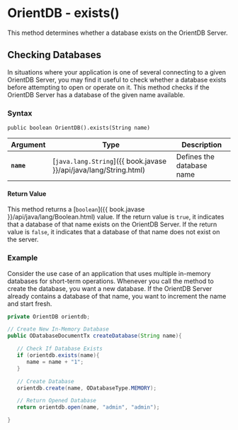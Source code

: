 
# OrientDB - exists()

This method determines whether a database exists on the OrientDB Server.

## Checking Databases

In situations where your application is one of several connecting to a given OrientDB Server, you may find it useful to check whether a database exists before attempting to open or operate on it.  This method checks if the OrientDB Server has a database of the given name available. 

### Syntax

```
public boolean OrientDB().exists(String name)
```

| Argument | Type | Description
|---|---|---|
| **`name`** | [`java.lang.String`]({{ book.javase }}/api/java/lang/String.html) | Defines the database name |


#### Return Value

This method returns a [`boolean`]({{ book.javase }}/api/java/lang/Boolean.html) value.  If the return value is `true`, it indicates that a database of that name exists on the OrientDB Server.  If the return value is `false`, it indicates that a database of that name does not exist on the server.

### Example

Consider the use case of an application that uses multiple in-memory databases for short-term operations.  Whenever you call the method to create the database, you want a new database.  If the OrientDB Server already contains a database of that name, you want to increment the name and start fresh.

```java
private OrientDB orientdb;

// Create New In-Memory Database
public ODatabaseDocumentTx createDatabase(String name){

   // Check If Database Exists
   if (orientdb.exists(name){
      name = name + "1";
   }

   // Create Database
   orientdb.create(name, ODatabaseType.MEMORY);

   // Return Opened Database
   return orientdb.open(name, "admin", "admin");

}
```

